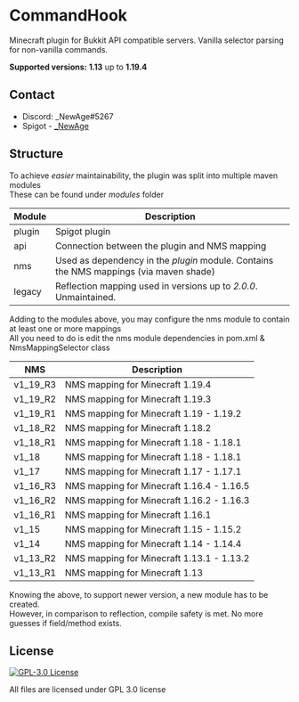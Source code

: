 # CommandHook
Minecraft plugin for Bukkit API compatible servers. Vanilla selector parsing for non-vanilla commands.

**Supported versions:**
**1.13** up to **1.19.4**

## Contact
* Discord: _NewAge#5267
* Spigot - [_NewAge](https://www.spigotmc.org/members/_newage.106350/)

## Structure
To achieve _easier_ maintainability, the plugin was split into multiple maven modules <br/>
These can be found under _modules_ folder <br/>

| Module | Description                                                                            |
|--------|----------------------------------------------------------------------------------------|
| plugin | Spigot plugin                                                                          |
| api    | Connection between the plugin and NMS mapping                                          |
| nms    | Used as dependency in the _plugin_ module. Contains the NMS mappings (via maven shade) |
| legacy | Reflection mapping used in versions up to _2.0.0_. Unmaintained.                       |

Adding to the modules above, you may configure the nms module to contain at least one or more mappings <br/>
All you need to do is edit the nms module dependencies in pom.xml & NmsMappingSelector class

| NMS      | Description                               |
|----------|-------------------------------------------|
| v1_19_R3 | NMS mapping for Minecraft 1.19.4          |
| v1_19_R2 | NMS mapping for Minecraft 1.19.3          |
| v1_19_R1 | NMS mapping for Minecraft 1.19   - 1.19.2 |
| v1_18_R2 | NMS mapping for Minecraft 1.18.2          |
| v1_18_R1 | NMS mapping for Minecraft 1.18   - 1.18.1 |
| v1_18    | NMS mapping for Minecraft 1.18   - 1.18.1 |
| v1_17    | NMS mapping for Minecraft 1.17   - 1.17.1 |
| v1_16_R3 | NMS mapping for Minecraft 1.16.4 - 1.16.5 |
| v1_16_R2 | NMS mapping for Minecraft 1.16.2 - 1.16.3 | 
| v1_16_R1 | NMS mapping for Minecraft 1.16.1          |
| v1_15    | NMS mapping for Minecraft 1.15   - 1.15.2 |
| v1_14    | NMS mapping for Minecraft 1.14   - 1.14.4 |
| v1_13_R2 | NMS mapping for Minecraft 1.13.1 - 1.13.2 |
| v1_13_R1 | NMS mapping for Minecraft 1.13            |

Knowing the above, to support newer version, a new module has to be created. <br/>
However, in comparison to reflection, compile safety is met. No more guesses if field/method exists.

## License
[![GPL-3.0 License](https://img.shields.io/github/license/NewAgeCZ/CommandHook?&logo=github)](LICENSE)

All files are licensed under GPL 3.0 license